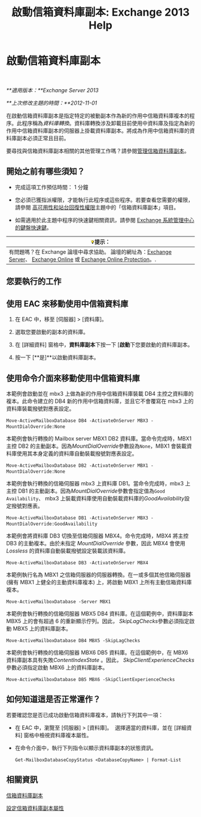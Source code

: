 ﻿---
title: '啟動信箱資料庫副本: Exchange 2013 Help'
TOCTitle: 啟動信箱資料庫副本
ms:assetid: d948269b-c902-4d8d-8c2b-269473359baa
ms:mtpsurl: https://technet.microsoft.com/zh-tw/library/Ee364750(v=EXCHG.150)
ms:contentKeyID: 50474364
ms.date: 05/21/2018
mtps_version: v=EXCHG.150
ms.translationtype: MT
---

# 啟動信箱資料庫副本

 

_**適用版本：**Exchange Server 2013_

_**上次修改主題的時間：**2012-11-01_

在啟動信箱資料庫副本是指定特定的被動副本作為新的作用中信箱資料庫複本的程序。此程序稱為*資料庫轉換*。資料庫轉換涉及卸載目前使用中資料庫及指定為新的作用中信箱資料庫副本的伺服器上掛載資料庫副本。將成為作用中信箱資料庫的資料庫副本必須正常且目前。

要尋找與信箱資料庫副本相關的其他管理工作嗎？請參閱[管理信箱資料庫副本](managing-mailbox-database-copies-exchange-2013-help.md)。

## 開始之前有哪些須知？

  - 完成這項工作預估時間： 1 分鐘

  - 您必須已獲指派權限，才能執行此程序或這些程序。若要查看您需要的權限，請參閱 [高可用性和站台回復性權限](high-availability-and-site-resilience-permissions-exchange-2013-help.md)主題中的「信箱資料庫副本」項目。

  - 如需適用於此主題中程序的快速鍵相關資訊，請參閱 [Exchange 系統管理中心的鍵盤快速鍵](keyboard-shortcuts-in-the-exchange-admin-center-exchange-online-protection-help.md)。

<table>
<thead>
<tr class="header">
<th><img src="images/Bb124558.tip(EXCHG.150).gif" title="提示" alt="提示" />提示：</th>
</tr>
</thead>
<tbody>
<tr class="odd">
<td>有問題嗎？在 Exchange 論壇中尋求協助。 論壇的網址為：<a href="https://go.microsoft.com/fwlink/p/?linkid=60612">Exchange Server</a>、 <a href="https://go.microsoft.com/fwlink/p/?linkid=267542">Exchange Online</a> 或 <a href="https://go.microsoft.com/fwlink/p/?linkid=285351">Exchange Online Protection</a>。.</td>
</tr>
</tbody>
</table>


## 您要執行的工作

## 使用 EAC 來移動使用中信箱資料庫

1.  在 EAC 中，移至 \[伺服器\] \> \[資料庫\]。

2.  選取您要啟動的副本的資料庫。

3.  在 \[詳細資料\] 窗格中，**資料庫副本**下按一下 \[**啟動**下您要啟動的資料庫副本。

4.  按一下 \[**是\]**以啟動資料庫副本。

## 使用命令介面來移動使用中信箱資料庫

本範例會啟動並在 mbx3 上做為新的作用中信箱資料庫裝載 DB4 主控之資料庫的複本。此命令建立的 DB4 新的作用中信箱資料庫，並且它不會覆寫在 mbx3 上的資料庫裝載撥號對應表設定。

    Move-ActiveMailboxDatabase DB4 -ActivateOnServer MBX3 -MountDialOverride:None

本範例會執行轉換的 Mailbox server MBX1 DB2 資料庫。當命令完成時，MBX1 主控 DB2 的主動副本。因為*MountDialOverride*參數設為`None`，MBX1 會裝載資料庫使用其本身定義的資料庫自動裝載撥號對應表設定。

    Move-ActiveMailboxDatabase DB2 -ActivateOnServer MBX1 -MountDialOverride:None

本範例會執行轉換的信箱伺服器 mbx3 上資料庫 DB1。當命令完成時，mbx3 上主控 DB1 的主動副本。因為*MountDialOverride*參數會指定值為`Good Availability`、 mbx3 上裝載資料庫使用自動裝載資料庫的*GoodAvailability*設定撥號對應表。

    Move-ActiveMailboxDatabase DB1 -ActivateOnServer MBX3 -MountDialOverride:GoodAvailability

本範例會將資料庫 DB3 切換至信箱伺服器 MBX4。命令完成時，MBX4 將主控 DB3 的主動複本。由於未指定 *MountDialOverride* 參數，因此 MBX4 會使用 *Lossless* 的資料庫自動裝載撥號設定裝載該資料庫。

    Move-ActiveMailboxDatabase DB3 -ActivateOnServer MBX4

本範例執行名為 MBX1 之信箱伺服器的伺服器轉換。在一或多個其他信箱伺服器 (擁有 MBX1 上健全的主動資料庫複本) 上，將啟動 MBX1 上所有主動信箱資料庫複本。

    Move-ActiveMailboxDatabase -Server MBX1

本範例會執行轉換的信箱伺服器 MBX5 DB4 資料庫。在這個範例中，資料庫副本 MBX5 上的會有超過 6 的重新顯示佇列。因此， *SkipLagChecks*參數必須指定啟動 MBX5 上的資料庫副本。

    Move-ActiveMailboxDatabase DB4 MBX5 -SkipLagChecks

本範例會執行轉換的信箱伺服器 MBX6 DB5 資料庫。在這個範例中，在 MBX6 資料庫副本具有失敗*ContentIndexState* 。因此， *SkipClientExperienceChecks*參數必須指定啟動 MBX6 上的資料庫副本。

    Move-ActiveMailboxDatabase DB5 MBX6 -SkipClientExperienceChecks

## 如何知道這是否正常運作？

若要確認您是否已成功啟動信箱資料庫複本，請執行下列其中一項：

  - 在 EAC 中，瀏覽至 \[伺服器\] \> \[資料庫\]。  選擇適當的資料庫，並在 \[詳細資料\] 窗格中檢視資料庫複本屬性。

  - 在命令介面中，執行下列指令以顯示資料庫副本的狀態資訊。
    
        Get-MailboxDatabaseCopyStatus <DatabaseCopyName> | Format-List

## 相關資訊

[信箱資料庫副本](mailbox-database-copies-exchange-2013-help.md)

[設定信箱資料庫副本屬性](configure-mailbox-database-copy-properties-exchange-2013-help.md)

